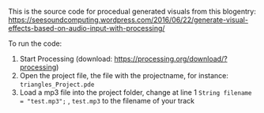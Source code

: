 This is the source code for procedual generated visuals from this blogentry: 
https://seesoundcomputing.wordpress.com/2016/06/22/generate-visual-effects-based-on-audio-input-with-processing/

To run the code:

  1. Start Processing (download: https://processing.org/download/?processing)
  2. Open the project file, the file with the projectname, for instance: `triangles_Project.pde`
  3. Load a mp3 file into the project folder, change at  line 1 `String filename = "test.mp3";` , `test.mp3` to the filename    of your track
